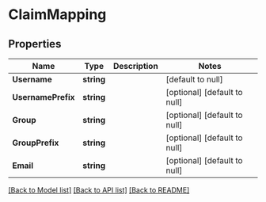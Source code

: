 # ClaimMapping

## Properties
Name | Type | Description | Notes
------------ | ------------- | ------------- | -------------
**Username** | **string** |  | [default to null]
**UsernamePrefix** | **string** |  | [optional] [default to null]
**Group** | **string** |  | [optional] [default to null]
**GroupPrefix** | **string** |  | [optional] [default to null]
**Email** | **string** |  | [optional] [default to null]

[[Back to Model list]](../README.md#documentation-for-models) [[Back to API list]](../README.md#documentation-for-api-endpoints) [[Back to README]](../README.md)

